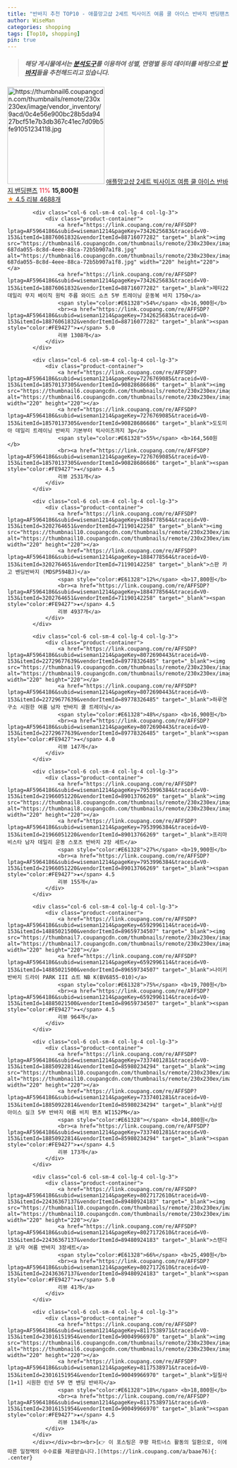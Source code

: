 ```yaml
---
title: "반바지 추천 TOP10 - 애플망고샵 2세트 빅사이즈 여름 쿨 아이스 반바지 밴딩팬츠"
author: WiseMan
categories: shopping
tags: [Top10, shopping]
pin: true
---
```


> ##### 해당 게시물에서는 [**분석도구**](https://itemscout.io/)를 이용하여 **성별**, **연령별** 등의 데이터를 바탕으로 [**반바지**](https://link.coupang.com/a/baae76)들을 추천해드리고 있습니다.
<div class="container"><div class="row">
            <div class="col-6 col-sm-4 col-lg-4 col-lg-3">
                <div class="product-container">
                    <a href="https://link.coupang.com/re/AFFSDP?lptag=AF5964186&subid=wiseman1214&pageKey=5751054981&traceid=V0-153&itemId=9710999655&vendorItemId=76994830946" target="_blank"><img src="https://thumbnail6.coupangcdn.com/thumbnails/remote/230x230ex/image/vendor_inventory/9acd/0c4e56e900bc28b5da9427bcf51e7b3db367c41ec7d09b5fe91051234118.jpg" alt="https://thumbnail6.coupangcdn.com/thumbnails/remote/230x230ex/image/vendor_inventory/9acd/0c4e56e900bc28b5da9427bcf51e7b3db367c41ec7d09b5fe91051234118.jpg" width="220" height="220"></a>
                    <a href="https://link.coupang.com/re/AFFSDP?lptag=AF5964186&subid=wiseman1214&pageKey=5751054981&traceid=V0-153&itemId=9710999655&vendorItemId=76994830946" target="_blank">애플망고샵 2세트 빅사이즈 여름 쿨 아이스 반바지 밴딩팬츠</a>
                    <span style="color:#E61328">11%</span> <b>15,800원</b>
                    <br><a href="https://link.coupang.com/re/AFFSDP?lptag=AF5964186&subid=wiseman1214&pageKey=5751054981&traceid=V0-153&itemId=9710999655&vendorItemId=76994830946" target="_blank"><span style="color:#FE9427">★</span> 4.5
                    리뷰 4688개</a>
                </div>
            </div>
            
            <div class="col-6 col-sm-4 col-lg-4 col-lg-3">
                <div class="product-container">
                    <a href="https://link.coupang.com/re/AFFSDP?lptag=AF5964186&subid=wiseman1214&pageKey=7342625683&traceid=V0-153&itemId=18876061832&vendorItemId=88716077282" target="_blank"><img src="https://thumbnail6.coupangcdn.com/thumbnails/remote/230x230ex/image/retail/images/385926260521765-687da055-8c8d-4eee-88ca-72b5b907a1f8.jpg" alt="https://thumbnail6.coupangcdn.com/thumbnails/remote/230x230ex/image/retail/images/385926260521765-687da055-8c8d-4eee-88ca-72b5b907a1f8.jpg" width="220" height="220"></a>
                    <a href="https://link.coupang.com/re/AFFSDP?lptag=AF5964186&subid=wiseman1214&pageKey=7342625683&traceid=V0-153&itemId=18876061832&vendorItemId=88716077282" target="_blank">제타22 데일리 무지 베이직 원턱 주름 와이드 쇼츠 5부 트레이닝 운동복 바지 1750</a>
                    <span style="color:#E61328">54%</span> <b>16,900원</b>
                    <br><a href="https://link.coupang.com/re/AFFSDP?lptag=AF5964186&subid=wiseman1214&pageKey=7342625683&traceid=V0-153&itemId=18876061832&vendorItemId=88716077282" target="_blank"><span style="color:#FE9427">★</span> 5.0
                    리뷰 1308개</a>
                </div>
            </div>
            
            <div class="col-6 col-sm-4 col-lg-4 col-lg-3">
                <div class="product-container">
                    <a href="https://link.coupang.com/re/AFFSDP?lptag=AF5964186&subid=wiseman1214&pageKey=7276769085&traceid=V0-153&itemId=18570137305&vendorItemId=90828686686" target="_blank"><img src="https://thumbnail6.coupangcdn.com/thumbnails/remote/230x230ex/image/vendor_inventory/a6a1/961b193034639cac6149f5c76b4946c75ae2dd18d2ef5538e4a96f4523bb.jpg" alt="https://thumbnail6.coupangcdn.com/thumbnails/remote/230x230ex/image/vendor_inventory/a6a1/961b193034639cac6149f5c76b4946c75ae2dd18d2ef5538e4a96f4523bb.jpg" width="220" height="220"></a>
                    <a href="https://link.coupang.com/re/AFFSDP?lptag=AF5964186&subid=wiseman1214&pageKey=7276769085&traceid=V0-153&itemId=18570137305&vendorItemId=90828686686" target="_blank">도도미아 데일리 트레이닝 반바지 기본부터 빅사이즈까지 3p</a>
                    <span style="color:#E61328">55%</span> <b>164,560원</b>
                    <br><a href="https://link.coupang.com/re/AFFSDP?lptag=AF5964186&subid=wiseman1214&pageKey=7276769085&traceid=V0-153&itemId=18570137305&vendorItemId=90828686686" target="_blank"><span style="color:#FE9427">★</span> 4.5
                    리뷰 2531개</a>
                </div>
            </div>
            
            <div class="col-6 col-sm-4 col-lg-4 col-lg-3">
                <div class="product-container">
                    <a href="https://link.coupang.com/re/AFFSDP?lptag=AF5964186&subid=wiseman1214&pageKey=1884778564&traceid=V0-153&itemId=3202764651&vendorItemId=71190142258" target="_blank"><img src="https://thumbnail10.coupangcdn.com/thumbnails/remote/230x230ex/image/vendor_inventory/0683/bc9e8e280a7806d3684bc01e8a22658601cc829986bbfe86121e28b817c6.jpg" alt="https://thumbnail10.coupangcdn.com/thumbnails/remote/230x230ex/image/vendor_inventory/0683/bc9e8e280a7806d3684bc01e8a22658601cc829986bbfe86121e28b817c6.jpg" width="220" height="220"></a>
                    <a href="https://link.coupang.com/re/AFFSDP?lptag=AF5964186&subid=wiseman1214&pageKey=1884778564&traceid=V0-153&itemId=3202764651&vendorItemId=71190142258" target="_blank">스판 카고 밴딩반바지 (MDSP594BJ)</a>
                    <span style="color:#E61328">12%</span> <b>17,800원</b>
                    <br><a href="https://link.coupang.com/re/AFFSDP?lptag=AF5964186&subid=wiseman1214&pageKey=1884778564&traceid=V0-153&itemId=3202764651&vendorItemId=71190142258" target="_blank"><span style="color:#FE9427">★</span> 4.5
                    리뷰 4937개</a>
                </div>
            </div>
            
            <div class="col-6 col-sm-4 col-lg-4 col-lg-3">
                <div class="product-container">
                    <a href="https://link.coupang.com/re/AFFSDP?lptag=AF5964186&subid=wiseman1214&pageKey=8072690443&traceid=V0-153&itemId=22729677639&vendorItemId=89778326485" target="_blank"><img src="https://thumbnail9.coupangcdn.com/thumbnails/remote/230x230ex/image/vendor_inventory/b05e/d7db4ca1eb3698f3928b4a0ca5fea6e5ff66e28a3ca90fa5a17c241c1c89.jpg" alt="https://thumbnail9.coupangcdn.com/thumbnails/remote/230x230ex/image/vendor_inventory/b05e/d7db4ca1eb3698f3928b4a0ca5fea6e5ff66e28a3ca90fa5a17c241c1c89.jpg" width="220" height="220"></a>
                    <a href="https://link.coupang.com/re/AFFSDP?lptag=AF5964186&subid=wiseman1214&pageKey=8072690443&traceid=V0-153&itemId=22729677639&vendorItemId=89778326485" target="_blank">하루연구소 시원한 여름 남자 반바지 쿨 트레이닝</a>
                    <span style="color:#E61328">48%</span> <b>16,900원</b>
                    <br><a href="https://link.coupang.com/re/AFFSDP?lptag=AF5964186&subid=wiseman1214&pageKey=8072690443&traceid=V0-153&itemId=22729677639&vendorItemId=89778326485" target="_blank"><span style="color:#FE9427">★</span> 4.0
                    리뷰 147개</a>
                </div>
            </div>
            
            <div class="col-6 col-sm-4 col-lg-4 col-lg-3">
                <div class="product-container">
                    <a href="https://link.coupang.com/re/AFFSDP?lptag=AF5964186&subid=wiseman1214&pageKey=7953996384&traceid=V0-153&itemId=21966051220&vendorItemId=89013766269" target="_blank"><img src="https://thumbnail8.coupangcdn.com/thumbnails/remote/230x230ex/image/vendor_inventory/4780/77664be518ac04ced1c0cbb01c1b2d91c8b944bbc9421f284d8ac0cbf9f8.png" alt="https://thumbnail8.coupangcdn.com/thumbnails/remote/230x230ex/image/vendor_inventory/4780/77664be518ac04ced1c0cbb01c1b2d91c8b944bbc9421f284d8ac0cbf9f8.png" width="220" height="220"></a>
                    <a href="https://link.coupang.com/re/AFFSDP?lptag=AF5964186&subid=wiseman1214&pageKey=7953996384&traceid=V0-153&itemId=21966051220&vendorItemId=89013766269" target="_blank">프리마비스타 남자 데일리 운동 스포츠 반바지 2장 세트</a>
                    <span style="color:#E61328">27%</span> <b>19,900원</b>
                    <br><a href="https://link.coupang.com/re/AFFSDP?lptag=AF5964186&subid=wiseman1214&pageKey=7953996384&traceid=V0-153&itemId=21966051220&vendorItemId=89013766269" target="_blank"><span style="color:#FE9427">★</span> 4.5
                    리뷰 155개</a>
                </div>
            </div>
            
            <div class="col-6 col-sm-4 col-lg-4 col-lg-3">
                <div class="product-container">
                    <a href="https://link.coupang.com/re/AFFSDP?lptag=AF5964186&subid=wiseman1214&pageKey=6592996114&traceid=V0-153&itemId=14885021500&vendorItemId=89659734507" target="_blank"><img src="https://thumbnail7.coupangcdn.com/thumbnails/remote/230x230ex/image/vendor_inventory/2fc7/8568d1e179c8397637ebdb06c5bd1b3344acc69acbaaa4f9f22484fdddb8.jpg" alt="https://thumbnail7.coupangcdn.com/thumbnails/remote/230x230ex/image/vendor_inventory/2fc7/8568d1e179c8397637ebdb06c5bd1b3344acc69acbaaa4f9f22484fdddb8.jpg" width="220" height="220"></a>
                    <a href="https://link.coupang.com/re/AFFSDP?lptag=AF5964186&subid=wiseman1214&pageKey=6592996114&traceid=V0-153&itemId=14885021500&vendorItemId=89659734507" target="_blank">나이키 반바지 드라이 PARK III 쇼트 NB K(BV6855-010)</a>
                    <span style="color:#E61328">75%</span> <b>19,700원</b>
                    <br><a href="https://link.coupang.com/re/AFFSDP?lptag=AF5964186&subid=wiseman1214&pageKey=6592996114&traceid=V0-153&itemId=14885021500&vendorItemId=89659734507" target="_blank"><span style="color:#FE9427">★</span> 4.5
                    리뷰 964개</a>
                </div>
            </div>
            
            <div class="col-6 col-sm-4 col-lg-4 col-lg-3">
                <div class="product-container">
                    <a href="https://link.coupang.com/re/AFFSDP?lptag=AF5964186&subid=wiseman1214&pageKey=7337401281&traceid=V0-153&itemId=18850922814&vendorItemId=85980234294" target="_blank"><img src="https://thumbnail10.coupangcdn.com/thumbnails/remote/230x230ex/image/vendor_inventory/d65b/d3f7627fc1c32666ea02e03f7478a35929b483f7381f46a6e40d8fb3e6b7.jpg" alt="https://thumbnail10.coupangcdn.com/thumbnails/remote/230x230ex/image/vendor_inventory/d65b/d3f7627fc1c32666ea02e03f7478a35929b483f7381f46a6e40d8fb3e6b7.jpg" width="220" height="220"></a>
                    <a href="https://link.coupang.com/re/AFFSDP?lptag=AF5964186&subid=wiseman1214&pageKey=7337401281&traceid=V0-153&itemId=18850922814&vendorItemId=85980234294" target="_blank">남성 아이스 실크 5부 반바지 여름 비치 팬츠 WI152PN</a>
                    <span style="color:#E61328"></span> <b>14,800원</b>
                    <br><a href="https://link.coupang.com/re/AFFSDP?lptag=AF5964186&subid=wiseman1214&pageKey=7337401281&traceid=V0-153&itemId=18850922814&vendorItemId=85980234294" target="_blank"><span style="color:#FE9427">★</span> 4.5
                    리뷰 173개</a>
                </div>
            </div>
            
            <div class="col-6 col-sm-4 col-lg-4 col-lg-3">
                <div class="product-container">
                    <a href="https://link.coupang.com/re/AFFSDP?lptag=AF5964186&subid=wiseman1214&pageKey=8027172610&traceid=V0-153&itemId=22436367137&vendorItemId=89480924183" target="_blank"><img src="https://thumbnail10.coupangcdn.com/thumbnails/remote/230x230ex/image/vendor_inventory/01a6/577d6fc421257287ea98eaf2d30fa652d9033d435bf34bf2209069259a1e.jpg" alt="https://thumbnail10.coupangcdn.com/thumbnails/remote/230x230ex/image/vendor_inventory/01a6/577d6fc421257287ea98eaf2d30fa652d9033d435bf34bf2209069259a1e.jpg" width="220" height="220"></a>
                    <a href="https://link.coupang.com/re/AFFSDP?lptag=AF5964186&subid=wiseman1214&pageKey=8027172610&traceid=V0-153&itemId=22436367137&vendorItemId=89480924183" target="_blank">스탠다코 남자 여름 반바지 3장세트</a>
                    <span style="color:#E61328">66%</span> <b>25,490원</b>
                    <br><a href="https://link.coupang.com/re/AFFSDP?lptag=AF5964186&subid=wiseman1214&pageKey=8027172610&traceid=V0-153&itemId=22436367137&vendorItemId=89480924183" target="_blank"><span style="color:#FE9427">★</span> 5.0
                    리뷰 41개</a>
                </div>
            </div>
            
            <div class="col-6 col-sm-4 col-lg-4 col-lg-3">
                <div class="product-container">
                    <a href="https://link.coupang.com/re/AFFSDP?lptag=AF5964186&subid=wiseman1214&pageKey=8117538971&traceid=V0-153&itemId=23016151954&vendorItemId=90049966970" target="_blank"><img src="https://thumbnail6.coupangcdn.com/thumbnails/remote/230x230ex/image/vendor_inventory/1726/ba19fa483ee26344bf4cecc13637373c60955dd97d0b9323283c62c12ba4.jpg" alt="https://thumbnail6.coupangcdn.com/thumbnails/remote/230x230ex/image/vendor_inventory/1726/ba19fa483ee26344bf4cecc13637373c60955dd97d0b9323283c62c12ba4.jpg" width="220" height="220"></a>
                    <a href="https://link.coupang.com/re/AFFSDP?lptag=AF5964186&subid=wiseman1214&pageKey=8117538971&traceid=V0-153&itemId=23016151954&vendorItemId=90049966970" target="_blank">일칠사 [1+1] 시원한 린넨 5부 면 밴딩 반바지</a>
                    <span style="color:#E61328">18%</span> <b>18,800원</b>
                    <br><a href="https://link.coupang.com/re/AFFSDP?lptag=AF5964186&subid=wiseman1214&pageKey=8117538971&traceid=V0-153&itemId=23016151954&vendorItemId=90049966970" target="_blank"><span style="color:#FE9427">★</span> 4.5
                    리뷰 134개</a>
                </div>
            </div>
            </div></div><br><br>[👉 이 포스팅은 쿠팡 파트너스 활동의 일환으로, 이에 따른 일정액의 수수료를 제공받습니다.](https://link.coupang.com/a/baae76){: .center}